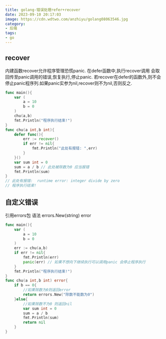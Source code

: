 ```yaml
---
title: golang-错误处理refer+recover
date: 2023-09-10 20:17:03
image: https://cdn.wdtwo.com/anzhiyu/golang08063546.jpg
category: 
- 后端
tags: 
- go
---
```


## recover
内建函数recover允许程序管理恐慌panic. 在defer函数中,执行recover调用 会取回传至panic调用的错误,恢复执行,停止panic.
若recover在defer的函数外,则不会停止panic程序列.如果panic实参为nil,recover则不为nil,否则反之.
```go
func main(){
	var (
		a = 10
		b = 0
	)
	chu(a,b)
    fmt.Println("程序执行结束!")
}
func chu(a int,b int){
	defer func(){
		err := recover()
		if err != nil{
			fmt.Println("此处有报错: ",err)
		}
	}()
	var sum int = 0
	sum = a / b // 此处被除数为0 应当报错
	fmt.Println(sum)
}
// 此处有报错:  runtime error: integer divide by zero
// 程序执行结束!
```

## 自定义错误
引用errors包
语法 errors.New(string) error
```go
func main(){
	var (
		a = 10
		b = 0
	)
	err := chu(a,b)
	if err != nil{
		fmt.Println(err)
        panic(err) // 如果不想向下继续执行可以调用panic 会停止程序执行
	}
	fmt.Println("程序执行结束!")
}
func chu(a int,b int) error{
	if b == 0{
		//如果除数为0则返回error
		return errors.New("除数不能数为0")
	}else{
		//如果除数不为0 则返回nil
		var sum int = 0
		sum = a / b
		fmt.Println(sum)
		return nil
	}
}
```